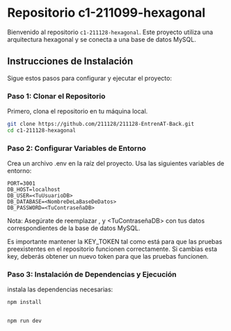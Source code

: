 # Repositorio c1-211099-hexagonal

Bienvenido al repositorio `c1-211128-hexagonal`. Este proyecto utiliza una arquitectura hexagonal y se conecta a una base de datos MySQL.

## Instrucciones de Instalación

Sigue estos pasos para configurar y ejecutar el proyecto:

### **Paso 1:** Clonar el Repositorio

Primero, clona el repositorio en tu máquina local.

```bash
git clone https://github.com/211128/211128-EntrenAT-Back.git
cd c1-211128-hexagonal
``````

### **Paso 2:** Configurar Variables de Entorno

Crea un archivo .env en la raíz del proyecto. Usa las siguientes variables de entorno:

```env
PORT=3001
DB_HOST=localhost
DB_USER=<TuUsuarioDB>
DB_DATABASE=<NombreDeLaBaseDeDatos>
DB_PASSWORD=<TuContraseñaDB>

```
Nota: Asegúrate de reemplazar <TuUsuarioDB>, <NombreDeLaBaseDeDatos> y <TuContraseñaDB> con tus datos correspondientes de la base de datos MySQL.

Es importante mantener la KEY_TOKEN tal como está para que las pruebas preexistentes en el repositorio funcionen correctamente. Si cambias esta key, deberás obtener un nuevo token para que las pruebas funcionen.

### **Paso 3:** Instalación de Dependencias y Ejecución

instala las dependencias necesarias:

```bash
npm install


npm run dev
